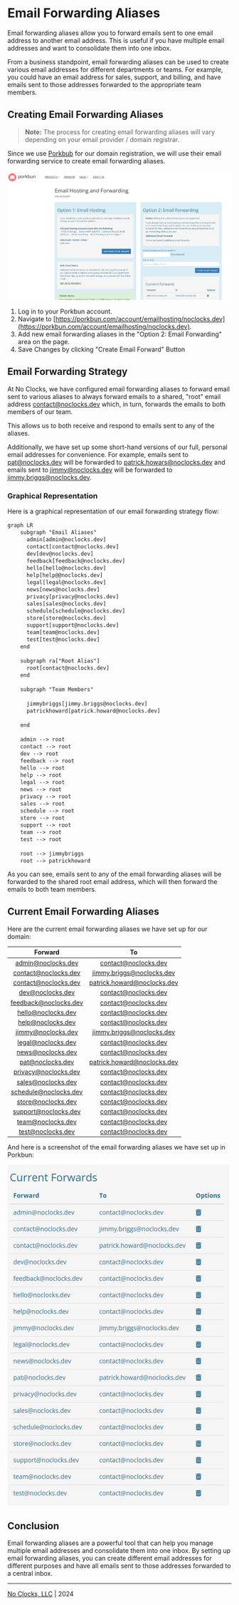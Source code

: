 # Email Forwarding Aliases

Email forwarding aliases allow you to forward emails sent to one email address to another email address. This is useful if you have multiple email addresses and want to consolidate them into one inbox.

From a business standpoint, email forwarding aliases can be used to create various email addresses for different departments or teams. For example, you could have an email address for sales, support, and billing, and have emails sent to those addresses forwarded to the appropriate team members.

## Creating Email Forwarding Aliases

> **Note:** The process for creating email forwarding aliases will vary depending on your email provider / domain registrar.

Since we use [Porkbub](https://porkbun.com) for our domain registration, we will use their email forwarding service to create email forwarding aliases.

![porkbun-email-forwarding](./assets/img/porkbun-email-forwarding.png)

1. Log in to your Porkbun account.
2. Navigate to [https://porkbun.com/account/emailhosting/noclocks.dev](https://porkbun.com/account/emailhosting/noclocks.dev).
3. Add new email forwarding aliases in the "Option 2: Email Forwarding" area on the page.
4. Save Changes by clicking "Create Email Forward" Button

## Email Forwarding Strategy

At No Clocks, we have configured email forwarding aliases to forward email sent to various aliases to always forward emails to a shared, "root" email address [contact@noclocks.dev](mailto:contact@noclocks.dev) which, in turn, forwards the emails to both members of our team.

This allows us to both receive and respond to emails sent to any of the aliases.

Additionally, we have set up some short-hand versions of our full, personal email addresses for convenience. For example, emails sent to [pat@noclocks.dev](mailto:pat@noclocks.dev) will be forwarded to <patrick.howars@noclocks.dev> and emails sent to [jimmy@noclocks.dev](mailto:jimmy@noclocks.dev) will be forwarded to <jimmy.briggs@noclocks.dev>.

### Graphical Representation

Here is a graphical representation of our email forwarding strategy flow:

```mermaid
graph LR
    subgraph "Email Aliases"
      admin[admin@noclocks.dev]
      contact[contact@noclocks.dev]
      dev[dev@noclocks.dev]
      feedback[feedback@noclocks.dev]
      hello[hello@noclocks.dev]
      help[help@@noclocks.dev]
      legal[legal@noclocks.dev]
      news[news@noclocks.dev]
      privacy[privacy@noclocks.dev]
      sales[sales@noclocks.dev]
      schedule[schedule@noclocks.dev]
      store[store@noclocks.dev]
      support[support@noclocks.dev]
      team[team@noclocks.dev]
      test[test@noclocks.dev]
    end

    subgraph ra["Root Alias"]
      root[contact@noclocks.dev]
    end

    subgraph "Team Members"

      jimmybriggs[jimmy.briggs@noclocks.dev]
      patrickhoward[patrick.howard@noclocks.dev]

    end

    admin --> root
    contact --> root
    dev --> root
    feedback --> root
    hello --> root
    help --> root
    legal --> root
    news --> root
    privacy --> root
    sales --> root
    schedule --> root
    store --> root
    support --> root
    team --> root
    test --> root

    root --> jimmybriggs
    root --> patrickhoward
```

As you can see, emails sent to any of the email forwarding aliases will be forwarded to the shared root email address, which will then forward the emails to both team members.

## Current Email Forwarding Aliases

Here are the current email forwarding aliases we have set up for our domain:

|        Forward        |             To              |
|:---------------------:|:---------------------------:|
|  admin@noclocks.dev   |    contact@noclocks.dev     |
| contact@noclocks.dev  |  jimmy.briggs@noclocks.dev  |
| contact@noclocks.dev  | patrick.howard@noclocks.dev |
|   dev@noclocks.dev    |    contact@noclocks.dev     |
| feedback@noclocks.dev |    contact@noclocks.dev     |
|  hello@noclocks.dev   |    contact@noclocks.dev     |
|   help@noclocks.dev   |    contact@noclocks.dev     |
|  jimmy@noclocks.dev   |  jimmy.briggs@noclocks.dev  |
|  legal@noclocks.dev   |    contact@noclocks.dev     |
|   news@noclocks.dev   |    contact@noclocks.dev     |
|   pat@noclocks.dev    | patrick.howard@noclocks.dev |
| privacy@noclocks.dev  |    contact@noclocks.dev     |
|  sales@noclocks.dev   |    contact@noclocks.dev     |
| schedule@noclocks.dev |    contact@noclocks.dev     |
|  store@noclocks.dev   |    contact@noclocks.dev     |
| support@noclocks.dev  |    contact@noclocks.dev     |
|   team@noclocks.dev   |    contact@noclocks.dev     |
|   test@noclocks.dev   |    contact@noclocks.dev     |

And here is a screenshot of the email forwarding aliases we have set up in Porkbun:

![noclocks-email-aliases](./assets/img/noclocks-email-aliases.png)

## Conclusion

Email forwarding aliases are a powerful tool that can help you manage multiple email addresses and consolidate them into one inbox. By setting up email forwarding aliases, you can create different email addresses for different purposes and have all emails sent to those addresses forwarded to a central inbox.

***

[No Clocks, LLC](https://github.com/noclocks) | 2024

